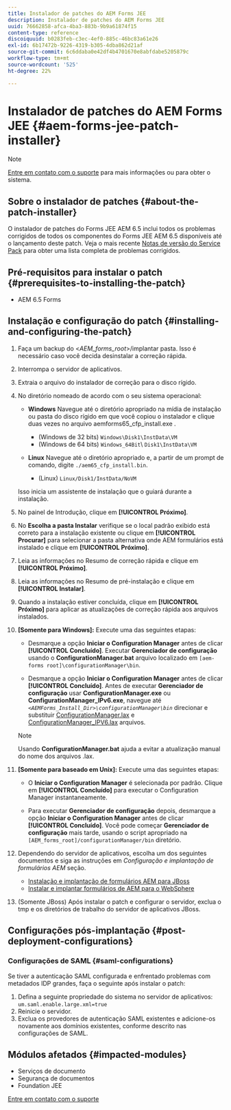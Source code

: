 ```yaml
---
title: Instalador de patches do AEM Forms JEE
description: Instalador de patches do AEM Forms JEE
uuid: 76662858-afca-4ba3-883b-9b9a61874f15
content-type: reference
discoiquuid: b0283feb-c3ec-4ef0-885c-46bc83a61e26
exl-id: 6b17472b-9226-4319-b305-4dba862d21af
source-git-commit: 6c6ddaba0e42df4b4701670e8abfdabe5205879c
workflow-type: tm+mt
source-wordcount: '525'
ht-degree: 22%

---
```


# Instalador de patches do AEM Forms JEE {#aem-forms-jee-patch-installer}

>[!NOTE]
>
>[Entre em contato com o suporte](https://www.adobe.com/account/sign-in.supportportal.html) para mais informações ou para obter o sistema.

## Sobre o instalador de patches {#about-the-patch-installer}

O instalador de patches do Forms JEE AEM 6.5 inclui todos os problemas corrigidos de todos os componentes do Forms JEE AEM 6.5 disponíveis até o lançamento deste patch. Veja o mais recente  [Notas de versão do Service Pack](release-notes.md) para obter uma lista completa de problemas corrigidos.

## Pré-requisitos para instalar o patch {#prerequisites-to-installing-the-patch}

* AEM 6.5 Forms

## Instalação e configuração do patch {#installing-and-configuring-the-patch}

1. Faça um backup do &lt;*AEM_forms_root*>/implantar pasta. Isso é necessário caso você decida desinstalar a correção rápida.
1. Interrompa o servidor de aplicativos.
1. Extraia o arquivo do instalador de correção para o disco rígido.
1. No diretório nomeado de acordo com o seu sistema operacional:

   * **Windows**
Navegue até o diretório apropriado na mídia de instalação ou pasta do disco rígido em que você copiou o instalador e clique duas vezes no arquivo aemforms65_cfp_install.exe .

      * (Windows de 32 bits) `Windows\Disk1\InstData\VM`
      * (Windows de 64 bits) `Windows_64Bit`\ `Disk1\InstData\VM`
   * **Linux**
Navegue até o diretório apropriado e, a partir de um prompt de comando, digite 
`./aem65_cfp_install.bin`.

      * (Linux) `Linux/Disk1/InstData/NoVM`

   Isso inicia um assistente de instalação que o guiará durante a instalação.

1. No painel de Introdução, clique em **[!UICONTROL Próximo]**.
1. No **Escolha a pasta Instalar** verifique se o local padrão exibido está correto para a instalação existente ou clique em **[!UICONTROL Procurar]** para selecionar a pasta alternativa onde AEM formulários está instalado e clique em **[!UICONTROL Próximo]**.
1. Leia as informações no Resumo de correção rápida e clique em **[!UICONTROL Próximo]**.
1. Leia as informações no Resumo de pré-instalação e clique em **[!UICONTROL Instalar]**.
1. Quando a instalação estiver concluída, clique em **[!UICONTROL Próximo]** para aplicar as atualizações de correção rápida aos arquivos instalados.

1. **[Somente para Windows]:** Execute uma das seguintes etapas:
   * Desmarque a opção **Iniciar o Configuration Manager** antes de clicar **[!UICONTROL Concluído]**. Executar **Gerenciador de configuração** usando o **ConfigurationManager.bat** arquivo localizado em `[aem-forms root]\configurationManager\bin`.

   * Desmarque a opção **Iniciar o Configuration Manager** antes de clicar **[!UICONTROL Concluído]**. Antes de executar **Gerenciador de configuração** usar **ConfigurationManager.exe** ou **ConfigurationManager_IPv6.exe**, navegue até *`<AEMForms_Install_Dir>\configurationManager\bin`* direcionar e substituir [ConfigurationManager.lax](/help/assets/ConfigurationManager.lax) e [ConfigurationManager_IPV6.lax](/help/assets/ConfigurationManager_IPv6.lax) arquivos.
   >[!NOTE]
   >Usando **ConfigurationManager.bat** ajuda a evitar a atualização manual do nome dos arquivos .lax.

1. **[Somente para baseado em Unix]:** Execute uma das seguintes etapas:

   * O **Iniciar o Configuration Manager** é selecionada por padrão. Clique em **[!UICONTROL Concluído]** para executar o Configuration Manager instantaneamente.

   * Para executar **Gerenciador de configuração** depois, desmarque a opção **Iniciar o Configuration Manager** antes de clicar **[!UICONTROL Concluído]**. Você pode começar **Gerenciador de configuração** mais tarde, usando o script apropriado na `[AEM_forms_root]/configurationManager/bin` diretório.

1. Dependendo do servidor de aplicativos, escolha um dos seguintes documentos e siga as instruções em *Configuração e implantação de formulários AEM* seção.

   * [Instalação e implantação de formulários AEM para JBoss](http://www.adobe.com/go/learn_aemforms_installJBoss_65)
   * [Instalar e implantar formulários de AEM para o WebSphere](http://www.adobe.com/go/learn_aemforms_installWebSphere_65)

1. (Somente JBoss) Após instalar o patch e configurar o servidor, exclua o tmp e os diretórios de trabalho do servidor de aplicativos JBoss.

## Configurações pós-implantação {#post-deployment-configurations}

### Configurações de SAML {#saml-configurations}

Se tiver a autenticação SAML configurada e enfrentado problemas com metadados IDP grandes, faça o seguinte após instalar o patch:

1. Defina a seguinte propriedade do sistema no servidor de aplicativos:\
   `um.saml.enable.large.xml=true`
1. Reinicie o servidor.
1. Exclua os provedores de autenticação SAML existentes e adicione-os novamente aos domínios existentes, conforme descrito nas configurações de SAML.

## Módulos afetados {#impacted-modules}

* Serviços de documento
* Segurança de documentos
* Foundation JEE

[Entre em contato com o suporte](https://www.adobe.com/account/sign-in.supportportal.html)
